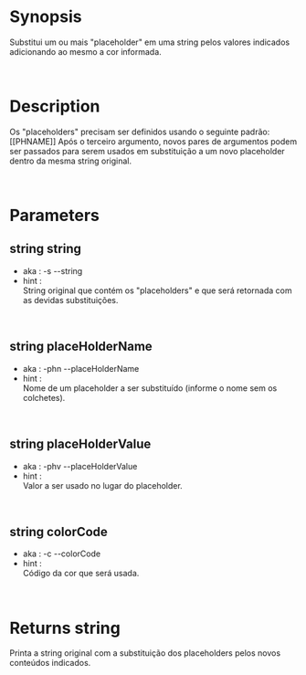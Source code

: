 # Synopsis

Substitui um ou mais "placeholder" em uma string pelos valores indicados
adicionando ao mesmo a cor informada.



&nbsp;

# Description

Os "placeholders" precisam ser definidos usando o seguinte padrão: [[PHNAME]]
Após o terceiro argumento, novos pares de argumentos podem ser passados para 
serem usados em substituição a um novo placeholder dentro da mesma string 
original.



&nbsp;

# Parameters

## string string

- aka       : -s --string
- hint      :  
  String original que contém os "placeholders" e que será retornada com as 
  devidas substituições.

&nbsp;


## string placeHolderName

- aka       : -phn --placeHolderName
- hint      :  
  Nome de um placeholder a ser substituído (informe o nome sem os colchetes).

&nbsp;


## string placeHolderValue

- aka       : -phv --placeHolderValue
- hint      :  
  Valor a ser usado no lugar do placeholder.

&nbsp;


## string colorCode

- aka       : -c --colorCode
- hint      :  
  Código da cor que será usada.



&nbsp;

# Returns string

Printa a string original com a substituição dos placeholders pelos novos 
conteúdos indicados.